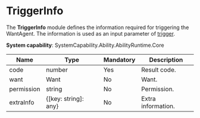 # TriggerInfo

The **TriggerInfo** module defines the information required for triggering the WantAgent. The information is used as an input parameter of [trigger](js-apis-app-ability-wantAgent.md#wantagenttrigger).

**System capability**: SystemCapability.Ability.AbilityRuntime.Core

| Name      | Type                | Mandatory| Description       |
| ---------- | --- |-------------------- | ----------- |
| code       | number               | Yes  | Result code. |
| want       | Want                 | No  | Want.       |
| permission | string               | No  | Permission.   |
| extraInfo  | {[key: string]: any} | No  | Extra information.   |

